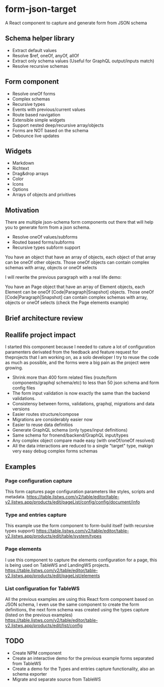 # form-json-target
A React component to capture and generate form from JSON schema

## Schema helper library
- Extract default values
- Resolve $ref, oneOf, anyOf, allOf
- Extract only schema values (Useful for GraphQL output/inputs match)
- Resolve recursive schemas

## Form component
- Resolve oneOf forms
- Complex schemas
- Recursive types
- Events with previous/current values 
- Route based navigation
- Extensible simple widgets
- Support nested deep/recursive array/objects  
- Forms are NOT based on the schema
- Debounce live updates

## Widgets
- Markdown
- Richtext
- Drag&drop arrays
- Color
- Icons
- Options
- Arrays of objects and privitives


## Motivation
There are multiple json-schema form components out there that will help you to generate form from a json schema.

 - Resolve oneOf values/subforms
 - Routed based forms/subforms
 - Recursive types subform support

You have an object that have an array of objects, each object of that array can be oneOf other objects.
Those oneOf objects can contain complex schemas with array, objects or oneOf selects

I will rewrite the previous paragraph with a real life demo:

You have an Page object that have an array of Element objects, each Element can be oneOf [Code|Paragraph|Snapshot] objects.
Those oneOf [Code|Paragraph|Snapshot] can contain complex schemas with array, objects or oneOf selects (check the Page elements example)

## Brief architecture review


## Reallife project impact
I started this component because I needed to cature a lot of configuration paramenters derivated from the feedback and feature request for theprojects that I am working on, as a solo developer I try to reuse the code as much as possible, and the forms were a big pain as the project were growing.

- Shrink more than 400 form related files (route/form components/graphql schema/etc) to less than 50 json schema and form config files
- The form input validation is now exactly the same than the backend validations.
- Consistensy between forms, validations, graphql, migrations and data versions
- Easier routes structure/compose 
- Migrations are considerably easier now
- Easier to reuse data definitios 
- Generate GraphQL schema (only types/input definitions)
- Same schema for fronend/backend/GraphQL input/types
- Any complex object compare made easy (with oneOf/oneOf resolved)
- All the data interactions are reduced to a single "target" type, makign very easy debug complex forms schemas

## Examples

### Page configuration capture
This form captures page configuration parameters like styles, scripts and metadata.
https://table.listws.com/v2/table/editor/table-v2.listws.app/products/edit/pageList/config/config/document/info

### Type and entries capture
This example use the form component to form-build itself (with recursive types support)
https://table.listws.com/v2/table/editor/table-v2.listws.app/products/edit/table/system/types

### Page elements
I use this component to capture the elements configuration for a page, this is being used on TableWS and LandingWS projects.
https://table.listws.com/v2/table/editor/table-v2.listws.app/products/edit/pageList/elements

### List configuration for TableWS
All the previous examples are using this React form component based on JSON schema, I even use the same component to create the form definitions, the next form schema was created using the types capture (listed on the previous examples)
https://table.listws.com/v2/table/editor/table-v2.listws.app/products/edit/list/config


## TODO

- Create NPM component
- Create an interactive demo for the previous example forms separated from TableWS
- Create a demo for the Types and entries capture functionality, also an schema exporter
- Migrate and separate source from TableWS





















